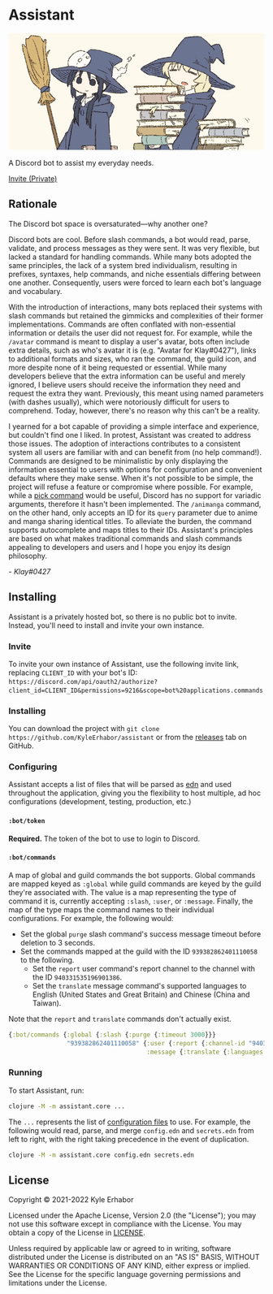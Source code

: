 # Assistant

![Banner](./banner.png)

A Discord bot to assist my everyday needs.

[Invite (Private)](https://discord.com/api/oauth2/authorize?client_id=856158596344709130&permissions=9216&scope=bot%20applications.commands)

## Rationale

The Discord bot space is oversaturated—why another one?

Discord bots are cool. Before slash commands, a bot would read, parse, validate, and process messages as they were sent.
It was very flexible, but lacked a standard for handling commands. While many bots adopted the same principles, the lack
of a system bred individualism, resulting in prefixes, syntaxes, help commands, and niche essentials differing between
one another. Consequently, users were forced to learn each bot's language and vocabulary.

With the introduction of interactions, many bots replaced their systems with slash commands but retained the gimmicks
and complexities of their former implementations. Commands are often conflated with non-essential information or details
the user did not request for. For example, while the `/avatar` command is meant to display a user's avatar, bots often
include extra details, such as who's avatar it is (e.g. "Avatar for Klay#0427"), links to additional formats and sizes,
who ran the command, the guild icon, and more despite none of it being requested or essential. While many developers
believe that the extra information can be useful and merely ignored, I believe users should receive the information they
need and request the extra they want. Previously, this meant using named parameters (with dashes usually), which were
notoriously difficult for users to comprehend. Today, however, there's no reason why this can't be a reality.

<!-- "wanted" or "yearned for"? -->
I yearned for a bot capable of providing a simple interface and experience, but couldn't find one I liked. In protest,
Assistant was created to address those issues. The adoption of interactions contributes to a consistent system all users
are familiar with and can benefit from (no help command!). Commands are designed to be minimalistic by only displaying
the information essential to users with options for configuration and convenient defaults where they make sense. When
it's not possible to be simple, the project will refuse a feature or compromise where possible. For example, while a
[pick command](#17) would be useful, Discord has no support for variadic arguments, therefore it hasn't been implemented.
The `/animanga` command, on the other hand, only accepts an ID for its `query` parameter due to anime and manga sharing
identical titles. To alleviate the burden, the command supports autocomplete and maps titles to their IDs. Assistant's
principles are based on what makes traditional commands and slash commands appealing to developers and users and I hope
you enjoy its design philosophy.

*- Klay#0427*

## Installing

Assistant is a privately hosted bot, so there is no public bot to invite. Instead, you'll need to install and invite
your own instance.

### Invite

To invite your own instance of Assistant, use the following invite link, replacing `CLIENT_ID` with your bot's ID:
`https://discord.com/api/oauth2/authorize?client_id=CLIENT_ID&permissions=9216&scope=bot%20applications.commands`

### Installing

You can download the project with `git clone https://github.com/KyleErhabor/assistant` or from the
[releases](https://github.com/KyleErhabor/assistant/releases) tab on GitHub.

### Configuring

Assistant accepts a list of files that will be parsed as [edn](https://github.com/edn-format/edn) and used throughout
the application, giving you the flexibility to host multiple, ad hoc configurations (development, testing, production, etc.)

#### `:bot/token`

**Required.** The token of the bot to use to login to Discord.

#### `:bot/commands`

A map of global and guild commands the bot supports. Global commands are mapped keyed as `:global` while guild commands
are keyed by the guild they're associated with. The value is a map representing the type of command it is, currently
accepting `:slash`, `:user`, or `:message`. Finally, the map of the type maps the command names to their individual
configurations. For example, the following would:
- Set the global `purge` slash command's success message timeout before deletion to 3 seconds.
- Set the commands mapped at the guild with the ID `939382862401110058` to the following.
  - Set the `report` user command's report channel to the channel with the ID `940331535196901386`.
  - Set the `translate` message command's supported languages to English (United States and Great Britain) and Chinese
  (China and Taiwan).

Note that the `report` and `translate` commands don't actually exist.
```clj
{:bot/commands {:global {:slash {:purge {:timeout 3000}}}
                "939382862401110058" {:user {:report {:channel-id "940331535196901386"}}
                                      :message {:translate {:languages [:en-US :en-GB :zh-CN :zh-TW]}}}}}
```

### Running

To start Assistant, run:

```sh
clojure -M -m assistant.core ...
```
The `...` represents the list of [configuration files](#configuring) to use. For example, the following would read,
parse, and merge `config.edn` and `secrets.edn` from left to right, with the right taking precedence in the event of
duplication.
```sh
clojure -M -m assistant.core config.edn secrets.edn
```

## License

Copyright © 2021-2022 Kyle Erhabor

Licensed under the Apache License, Version 2.0 (the "License"); you may not use this software except in compliance with
the License. You may obtain a copy of the License in [LICENSE](./LICENSE).

Unless required by applicable law or agreed to in writing, software distributed under the License is distributed on an
"AS IS" BASIS, WITHOUT WARRANTIES OR CONDITIONS OF ANY KIND, either express or implied. See the License for the specific
language governing permissions and limitations under the License.
